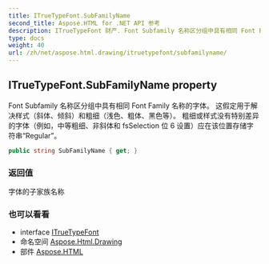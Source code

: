 ```yaml
---
title: ITrueTypeFont.SubFamilyName
second_title: Aspose.HTML for .NET API 参考
description: ITrueTypeFont 财产. Font Subfamily 名称区分组中具有相同 Font Family 名称的字体 这假定用于解决样式斜体倾斜和粗细浅色粗体黑色等 粗细或样式没有特别差异的字体例如中等粗细非斜体和 fsSelection 位 6 设置应在该位置存储字符串Regular
type: docs
weight: 40
url: /zh/net/aspose.html.drawing/itruetypefont/subfamilyname/
---
```

## ITrueTypeFont.SubFamilyName property

Font Subfamily 名称区分组中具有相同 Font Family 名称的字体。 这假定用于解决样式（斜体、倾斜）和粗细（浅色、粗体、黑色等）。 粗细或样式没有特别差异的字体（例如，中等粗细、非斜体和 fsSelection 位 6 设置）应在该位置存储字符串“Regular”。

```csharp
public string SubFamilyName { get; }
```

### 返回值

字体的子家族名称

### 也可以看看

* interface [ITrueTypeFont](../)
* 命名空间 [Aspose.Html.Drawing](../../itruetypefont/)
* 部件 [Aspose.HTML](../../../)


